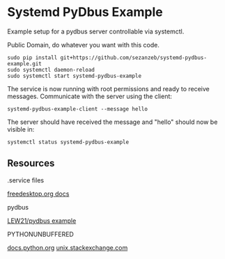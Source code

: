 # Systemd PyDbus Example

Example setup for a pydbus server controllable via systemctl.

Public Domain, do whatever you want with this code.

```
sudo pip install git+https://github.com/sezanzeb/systemd-pydbus-example.git
sudo systemctl daemon-reload
sudo systemctl start systemd-pydbus-example
```

The service is now running with root permissions and ready to receive
messages. Communicate with the server using the client:

```
systemd-pydbus-example-client --message hello
```

The server should have received the message and "hello" should now be
visible in:

```
systemctl status systemd-pydbus-example
```

## Resources

.service files

[freedesktop.org docs](https://dbus.freedesktop.org/doc/dbus-daemon.1.html)

pydbus

[LEW21/pydbus example](https://github.com/LEW21/pydbus/tree/cc407c8b1d25b7e28a6d661a29f9e661b1c9b964/examples/clientserver)

PYTHONUNBUFFERED

[docs.python.org](https://docs.python.org/2/using/cmdline.html#envvar-PYTHONUNBUFFERED)
[unix.stackexchange.com](https://unix.stackexchange.com/questions/285419/systemd-python-service-not-sending-all-output-to-syslog)
